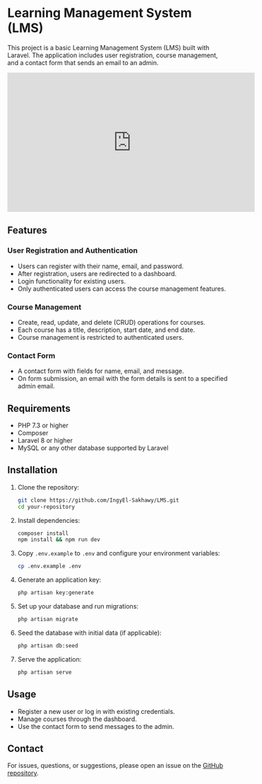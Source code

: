 # Learning Management System (LMS)

This project is a basic Learning Management System (LMS) built with Laravel. The application includes user registration, course management, and a contact form that sends an email to an admin.

<div align="center">
    <iframe width="560" height="315" src="https://www.youtube.com/embed/Ag7a5rOMHX8" frameborder="0" allow="accelerometer; autoplay; encrypted-media; gyroscope; picture-in-picture" allowfullscreen></iframe>
</div>

## Features

### User Registration and Authentication

- Users can register with their name, email, and password.
- After registration, users are redirected to a dashboard.
- Login functionality for existing users.
- Only authenticated users can access the course management features.

### Course Management

- Create, read, update, and delete (CRUD) operations for courses.
- Each course has a title, description, start date, and end date.
- Course management is restricted to authenticated users.

### Contact Form

- A contact form with fields for name, email, and message.
- On form submission, an email with the form details is sent to a specified admin email.

## Requirements

- PHP 7.3 or higher
- Composer
- Laravel 8 or higher
- MySQL or any other database supported by Laravel

## Installation

1. Clone the repository:
    ```bash
    git clone https://github.com/IngyEl-Sakhawy/LMS.git
    cd your-repository
    ```

2. Install dependencies:
    ```bash
    composer install
    npm install && npm run dev
    ```

3. Copy `.env.example` to `.env` and configure your environment variables:
    ```bash
    cp .env.example .env
    ```

4. Generate an application key:
    ```bash
    php artisan key:generate
    ```

5. Set up your database and run migrations:
    ```bash
    php artisan migrate
    ```

6. Seed the database with initial data (if applicable):
    ```bash
    php artisan db:seed
    ```

7. Serve the application:
    ```bash
    php artisan serve
    ```

## Usage

- Register a new user or log in with existing credentials.
- Manage courses through the dashboard.
- Use the contact form to send messages to the admin.

## Contact

For issues, questions, or suggestions, please open an issue on the [GitHub repository](https://github.com/IngyEl-Sakhawy/LMS.git/issues).
